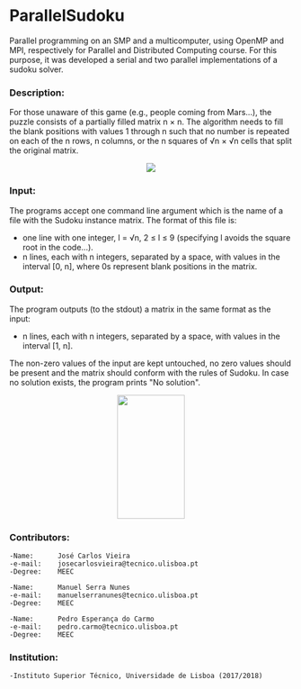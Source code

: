 # ParallelSudoku

Parallel programming on an SMP and a multicomputer, using OpenMP and MPI, respectively for Parallel and Distributed Computing course.
For this purpose, it was developed a serial and two parallel implementations of a sudoku solver.

### Description:
For those unaware of this game (e.g., people coming from Mars...), the puzzle consists of a partially filled
matrix n × n. The algorithm needs to fill the blank positions with values 1 through n
such that no number is repeated on each of the n rows, n columns, or the n squares of
√n × √n cells that split the original matrix.

<p align="center">
  <img src="https://i.imgur.com/OXfL9Gq.png">
</p>

### Input:
The programs accept one command line argument which is the name of a file with the Sudoku instance matrix. 
The format of this file is:
- one line with one integer, l = √n, 2 ≤ l ≤ 9 (specifying l avoids the square root in the code...).
- n lines, each with n integers, separated by a space, with values in the interval [0, n],
where 0s represent blank positions in the matrix.

### Output:
The program outputs (to the stdout) a matrix in the same format as the input:
- n lines, each with n integers, separated by a space, with values in the interval [1, n].

The non-zero values of the input are kept untouched, no zero values should be
present and the matrix should conform with the rules of Sudoku.
In case no solution exists, the program prints "No solution".

<p align="center">
  <img src="https://i.imgur.com/rjxcZSj.png" width="120" height="220">
</p>

### Contributors:

	-Name: 		José Carlos Vieira
	-e-mail:	josecarlosvieira@tecnico.ulisboa.pt
	-Degree: 	MEEC
	
	-Name: 		Manuel Serra Nunes
	-e-mail:	manuelserranunes@tecnico.ulisboa.pt
	-Degree: 	MEEC
  
	-Name:		Pedro Esperança do Carmo
	-e-mail:	pedro.carmo@tecnico.ulisboa.pt
	-Degree:	MEEC

### Institution:

	-Instituto Superior Técnico, Universidade de Lisboa (2017/2018)
